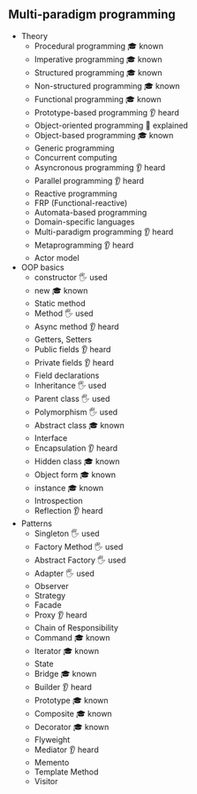 ## Multi-paradigm programming

- Theory
  - Procedural programming 🎓 known
  - Imperative programming 🎓 known
  - Structured programming 🎓 known
  - Non-structured programming 🎓 known
  - Functional programming 🎓 known
  - Prototype-based programming 👂 heard
  - Object-oriented programming 🙋 explained
  - Object-based programming 🎓 known
  - Generic programming 
  - Concurrent computing
  - Asyncronous programming 👂 heard
  - Parallel programming 👂 heard
  - Reactive programming
  - FRP (Functional-reactive)
  - Automata-based programming
  - Domain-specific languages
  - Multi-paradigm programming 👂 heard
  - Metaprogramming 👂 heard
  - Actor model
- OOP basics
  - constructor 🖐️ used
  - new 🎓 known
  - Static method
  - Method 🖐️ used
  - Async method 👂 heard
  - Getters, Setters
  - Public fields 👂 heard
  - Private fields 👂 heard
  - Field declarations
  - Inheritance 🖐️ used
  - Parent class 🖐️ used
  - Polymorphism 🖐️ used
  - Abstract class 🎓 known
  - Interface
  - Encapsulation 👂 heard
  - Hidden class 🎓 known
  - Object form 🎓 known
  - instance 🎓 known
  - Introspection
  - Reflection 👂 heard
- Patterns
  - Singleton 🖐️ used
  - Factory Method 🖐️ used
  - Abstract Factory 🖐️ used
  - Adapter 🖐️ used
  - Observer
  - Strategy 
  - Facade
  - Proxy 👂 heard
  - Chain of Responsibility
  - Command 🎓 known
  - Iterator 🎓 known
  - State
  - Bridge 🎓 known
  - Builder 👂 heard
  - Prototype 🎓 known
  - Composite 🎓 known
  - Decorator 🎓 known
  - Flyweight
  - Mediator 👂 heard
  - Memento
  - Template Method
  - Visitor